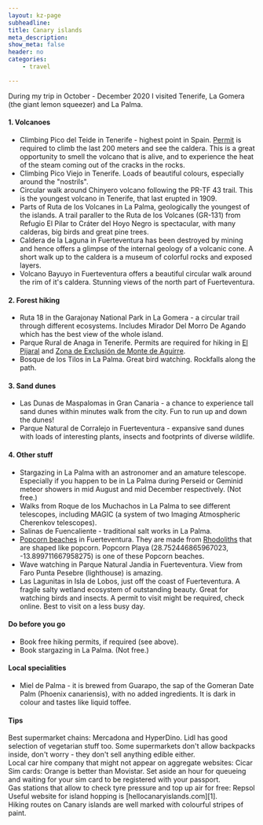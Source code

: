```yaml
---
layout: kz-page
subheadline: 
title: Canary islands
meta_description: 
show_meta: false
header: no
categories:
    - travel

---
```


During my trip in October - December 2020 I visited Tenerife, La Gomera (the  giant lemon squeezer) and La Palma.

<h4>1. Volcanoes</h4>
<ul>
  <li>Climbing Pico del Teide in Tenerife - highest point in Spain. <a href="https://www.reservasparquesnacionales.es/real/parquesnac/usu/html/Previo-inicio-reserva-oapn.aspx?cen=2&act=%201" target="_blank">Permit</a> is required to climb the last 200 meters and see the caldera. This is a great opportunity to smell the volcano that is alive, and to experience the heat of the steam coming out of the cracks in the rocks.</li>
  <li>Climbing Pico Viejo in Tenerife. Loads of beautiful colours, especially around the "nostrils".</li>
  <li>Circular walk around Chinyero volcano following the PR-TF 43 trail. This is the youngest volcano in Tenerife, that last erupted in 1909.</li>
  <li>Parts of Ruta de los Volcanes in La Palma, geologically the youngest of the islands. A trail paraller to the Ruta de los Volcanes (GR-131) from Refugio El Pilar to Cráter del Hoyo Negro is spectacular, with many calderas, big birds and great pine trees.</li>
  <li>Caldera de la Laguna in Fuerteventura has been destroyed by mining and hence offers a glimpse of the internal geology of a volcanic cone. A short walk up to the caldera is a museum of colorful rocks and exposed layers.</li>
  <li>Volcano Bayuyo in Fuerteventura offers a beautiful circular walk around the rim of it's caldera. Stunning views of the north part of Fuerteventura.</li>
</ul>

<h4>2. Forest hiking</h4>
<ul>
  <li>Ruta 18 in the Garajonay National Park in La Gomera - a circular trail through different ecosystems. Includes Mirador Del Morro De Agando which has the best view of the whole island.</li>
  <li>Parque Rural de Anaga in Tenerife. Permits are required for hiking in <a href="https://centralreservas.tenerife.es/actividad/1" target="_blank">El Pijaral</a> and <a href="https://centralreservas.tenerife.es/actividad/7" target="_blank">Zona de Exclusión de Monte de Aguirre</a>.</li>
  <li>Bosque de los Tilos in La Palma. Great bird watching. Rockfalls along the path.</li>
</ul>

<h4>3. Sand dunes</h4>
<ul>
  <li>Las Dunas de Maspalomas in Gran Canaria - a chance to experience tall sand dunes within minutes walk from the city. Fun to run up and down the dunes!</li>
  <li>Parque Natural de Corralejo in Fuerteventura - expansive sand dunes with loads of interesting plants, insects and footprints of diverse wildlife.</li>
</ul>

<h4>4. Other stuff</h4>
<ul>
  <li>Stargazing in La Palma with an astronomer and an amature telescope. Especially if you happen to be in La Palma during Perseid or Geminid meteor showers in mid August and mid December respectively. (Not free.)</li>
  <li>Walks from Roque de los Muchachos in La Palma to see different telescopes, including MAGIC (a system of two Imaging Atmospheric Cherenkov telescopes).</li>
  <li>Salinas de Fuencaliente - traditional salt works in La Palma.</li>
  <li> <a href="https://fuerteventuractiva.es/en/popcorn-beach/" target="_blank">Popcorn beaches</a> in Fuerteventura. They are made from <a href="https://en.wikipedia.org/wiki/Rhodolith" target="_blank">Rhodoliths</a> that are shaped like popcorn. Popcorn Playa (28.752446865967023, -13.899711667958275) is one of these Popcorn beaches.</li>
  <li>Wave watching in Parque Natural Jandia in Fuerteventura. View from Faro Punta Pesebre (lighthouse) is amazing.</li>
  <li>Las Lagunitas in Isla de Lobos, just off the coast of Fuerteventura. A fragile salty wetland ecosystem of outstanding beauty. Great for watching birds and insects. A permit to visit might be required, check online. Best to visit on a less busy day.</li>
</ul>


<h4>Do before you go</h4>
<ul>
  <li>Book free hiking permits, if required (see above).</li>
  <li>Book stargazing in La Palma. (Not free.)</li>
</ul>






<h4>Local specialities</h4>
<ul>
  <li>Miel de Palma - it is brewed from Guarapo, the sap of the Gomeran Date Palm (Phoenix canariensis), with no added ingredients. It is dark in colour and tastes like liquid toffee.</li>
</ul>



<h4>Tips</h4>
Best supermarket chains: Mercadona and HyperDino. Lidl has good selection of vegetarian stuff too. Some supermarkets don't allow backpacks inside, don't worry - they don't sell anything edible either.
<br>
Local car hire company that might not appear on aggregate websites: Cicar
<br>
Sim cards: Orange is better than Movistar. Set aside an hour for queueing and waiting for your sim card to be registered with your passport.
<br>
Gas stations that allow to check tyre pressure and top up air for free: Repsol
<br>
Useful website for island hopping is [hellocanaryislands.com][1].
<br>
Hiking routes on Canary islands are well marked with colourful stripes of paint.






[1]: https://www.hellocanaryislands.com/travelling-between-islands/




